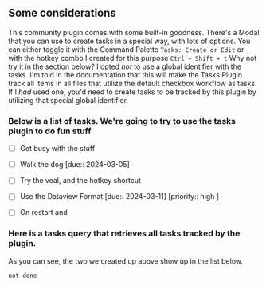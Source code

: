 
## Some considerations
This community plugin comes with some built-in goodness.  There's a Modal that you can use to create tasks in a special way, with lots of options.  You can either toggle it with the Command Palette `Tasks: Create or Edit` or with the hotkey combo I created for this purpose `Ctrl + Shift + t`
Why not try it in the section below?
I opted _not_ to use a global identifier with the tasks.  I'm told in the documentation that this will make the Tasks Plugin track all items in all files that utilize the default checkbox workflow as tasks.  If I _had_ used one, you'd need to create tasks to be tracked by this plugin by utilizing that special global identifier.

### Below is a list of tasks.  We're going to try to use the tasks plugin to do fun stuff

- [ ] Get busy with the stuff
- [ ] Walk the dog  [due:: 2024-03-05]
- [ ] Try the veal, and the hotkey shortcut
- [ ] Use the Dataview Format  [due:: 2024-03-11] [priority:: high ]
- [ ] On restart and 




### Here is a tasks query that retrieves all tasks tracked by the plugin. 
As you can see, the two we created up above show up in the list below.

```tasks
not done
```


